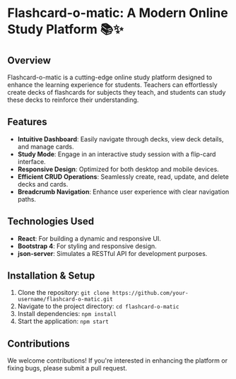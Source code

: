 # Flashcard-o-matic: A Modern Online Study Platform 📚✨


## Overview

Flashcard-o-matic is a cutting-edge online study platform designed to enhance the learning experience for students. Teachers can effortlessly create decks of flashcards for subjects they teach, and students can study these decks to reinforce their understanding.

## Features

- **Intuitive Dashboard**: Easily navigate through decks, view deck details, and manage cards.
- **Study Mode**: Engage in an interactive study session with a flip-card interface.
- **Responsive Design**: Optimized for both desktop and mobile devices.
- **Efficient CRUD Operations**: Seamlessly create, read, update, and delete decks and cards.
- **Breadcrumb Navigation**: Enhance user experience with clear navigation paths.

## Technologies Used

- **React**: For building a dynamic and responsive UI.
- **Bootstrap 4**: For styling and responsive design.
- **json-server**: Simulates a RESTful API for development purposes.

## Installation & Setup

1. Clone the repository: `git clone https://github.com/your-username/flashcard-o-matic.git`
2. Navigate to the project directory: `cd flashcard-o-matic`
3. Install dependencies: `npm install`
4. Start the application: `npm start`


## Contributions

We welcome contributions! If you're interested in enhancing the platform or fixing bugs, please submit a pull request.





